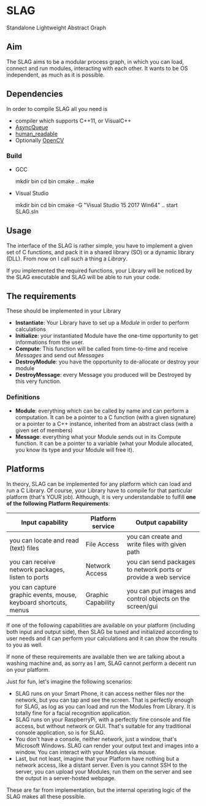# SLAG
Standalone Lightweight Abstract Graph

## Aim
The SLAG aims to be a modular process graph, in which you can load, connect and run modules, interacting with each other.
It wants to be OS independent, as much as it is possible.

## Dependencies
In order to compile SLAG all you need is
* compiler which supports C++11, or VisualC++
* [AsyncQueue](https://github.com/gaebor/AsyncQueue)
* [human_readable](https://github.com/gaebor/human_readable)
* Optionally [OpenCV](https://opencv.org/)

### Build
* GCC

    mkdir bin
    cd bin
    cmake ..
    make

* Visual Studio

    mkdir bin
    cd bin
    cmake -G "Visual Studio 15 2017 Win64" ..
    start SLAG.sln

## Usage
The interface of the SLAG is rather simple, you have to implement a given set of C functions, and pack it in a shared library (SO) or a dynamic library (DLL).
From now on I call such a thing a *Library*.

If you implemented the required functions, your Library will be noticed by the SLAG executable and SLAG will be able to run your code.
## The requirements
These should be implemented in your Library
* **Instantiate**: Your Library have to set up a *Module* in order to perform calculations
* **Initialize**: your instantiated Module have the one-time opportunity to get informations from the user.
* **Compute**: This function will be called from time-to-time and receive *Messages* and send out *Messages*
* **DestroyModule**: you have the opportunity to de-allocate or destroy your module
* **DestroyMessage**: every Message you produced will be Destroyed by this very function.

### Definitions
* **Module**: everything which can be called by name and can perform a computation.
  It can be a pointer to a C function (with a given signature) or a pointer to a C++ instance, inherited from an abstract class (with a given set of members)
* **Message**: everything what your Module sends out in its Compute function.
  It can be a pointer to a variable (what your Module allocated, you know its type and your Module will free it).

## Platforms
In theory, SLAG can be implemented for any platform which can load and run a C Library.
Of course, your Library have to compile for that particular platform (that's YOUR job).
Although, it is very understandable to fulfill __one of the following Platform Requirements__:

Input capability | Platform service | Output capability
---------------- | ---------------- | -----------------
you can locate and read (text) files | File Access | you can create and write files with given path
you can receive network packages, listen to ports | Network Access | you can send packages to network ports or provide a web service
you can capture graphic events, mouse, keyboard shortcuts, menus | Graphic Capability | you can put images and control objects on the screen/gui

If one of the following capabilities are available on your platform (including both input and output side), then SLAG be tuned and initialized
according to user needs and it can perform your calculations and it can show the results to you as well.

If none of these requirements are available then we are talking about a washing machine
and, as sorry as I am, SLAG cannot perform a decent run on your platform.

Just for fun, let's imagine the following scenarios:
* SLAG runs on your Smart Phone, it can access neither files nor the network, but you can tap and see the screen.
  That is perfectly enough for SLAG, as log as you can load and run the Modules from Library.
  It is totally fine for a facial recognition application.
* SLAG runs on your RaspberryPi, with a perfectly fine console and file access, but without network or GUI.
  That's suitable for any traditional console application, so is for SLAG.
* You don't have a console, neither network, just a window, that's Microsoft Windows.
  SLAG can render your output text and images into a window. You can interact with your Modules via mouse.
* Last, but not least, imagine that your Platform have nothing but a network access, like a distant server.
  Even is you cannot SSH to the server, you can upload your Modules, run them on the server and see the output in a server-hosted webpage.

These are far from implementation, but the internal operating logic of the SLAG makes all these possible.
